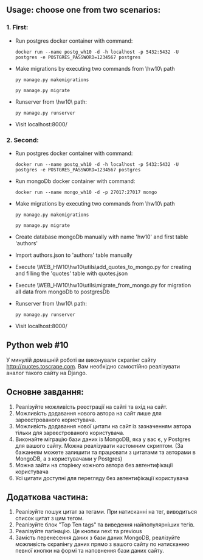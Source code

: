 ## Usage: choose one from two scenarios:
### 1. First:
  - Run postgres docker container with command:

        docker run --name postg_wh10 -d -h localhost -p 5432:5432 -U postgres -e POSTGRES_PASSWORD=1234567 postgres
  - Make migrations by executing two commands from \hw10\ path

        py manage.py makemigrations
    
        py manage.py migrate
  - Runserver from \hw10\ path:

        py manage.py runserver
  - Visit localhost:8000/
    
### 2. Second:
  - Run postgres docker container with command:

        docker run --name postg_wh10 -d -h localhost -p 5432:5432 -U postgres -e POSTGRES_PASSWORD=1234567 postgres
  - Run mongoDb docker container with command:

        docker run --name mongo_wh10 -d -p 27017:27017 mongo
  - Make migrations by executing two commands from \hw10\ path

        py manage.py makemigrations
    
        py manage.py migrate
  - Create database mongoDb manually with name 'hw10' and first table 'authors'
  - Import authors.json to 'authors' table manually
  - Execute \WEB_HW10\hw10\utils\add_quotes_to_mongo.py for creating and filling the 'quotes' table with quotes.json
  - Execute \WEB_HW10\hw10\utils\migrate_from_mongo.py for migration all data from mongoDb to postgresDb
  - Runserver from \hw10\ path:

        py manage.py runserver
  - Visit localhost:8000/


## Python web #10

У минулій домашній роботі ви виконували скрапінг сайту http://quotes.toscrape.com.
Вам необхідно самостійно реалізувати аналог такого сайту на Django.

## Основне завдання:
  1. Реалізуйте можливість реєстрації на сайті та вхід на сайт.
  2. Можливість додавання нового автора на сайт лише для зареєстрованого користувача.
  3. Можливість додавання нової цитати на сайт із зазначенням автора тільки для зареєстрованого користувача.
  4. Виконайте міграцію бази даних із MongoDB, яка у вас є, у Postgres для вашого сайту. Можна реалізувати кастомним скриптом. (За бажанням можете залишити та працювати з цитатами та авторами в MongoDB, а з користувачами у Postgres)
  5. Можна зайти на сторінку кожного автора без автентифікації користувача
  6. Усі цитати доступні для перегляду без автентифікації користувача

## Додаткова частина:

  1. Реалізуйте пошук цитат за тегами. При натисканні на тег, виводиться список цитат з цим тегом.
  2. Реалізуйте блок "Top Ten tags" та виведення найпопулярніших тегів.
  3. Реалізуйте пагінацію. Це кнопки next та previous
  4. Замість перенесення даних з бази даних MongoDB, реалізуйте можливість скрапінгу даних прямо з вашого сайту по натисканню певної кнопки на формі та наповнення бази даних сайту.
